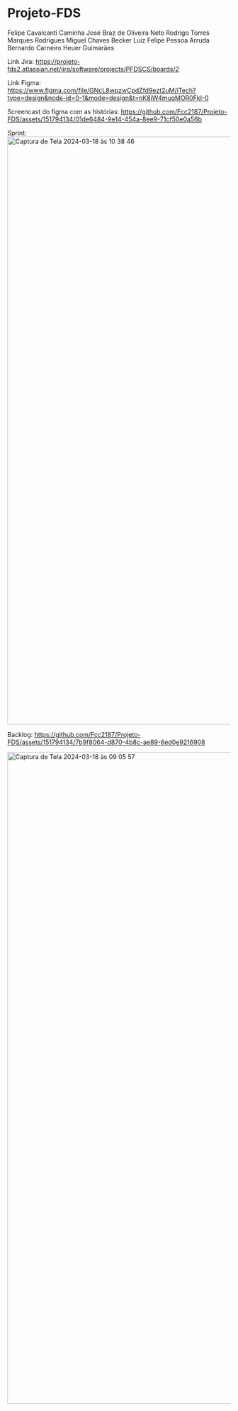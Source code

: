 # Projeto-FDS
Felipe Cavalcanti Caminha
José Braz de Oliveira Neto
Rodrigo Torres Marques Rodrigues
Miguel Chaves Becker
Luiz Felipe Pessoa Arruda
Bernardo Carneiro Heuer Guimarães

Link Jira: https://projeto-fds2.atlassian.net/jira/software/projects/PFDSCS/boards/2

Link Figma: https://www.figma.com/file/GNcL8wpzwCpdZfd9ezt2uM/iTech?type=design&node-id=0-1&mode=design&t=nK8iW4muqMOR0FkI-0

Screencast do figma com as histórias:
https://github.com/Fcc2187/Projeto-FDS/assets/151794134/01de6484-9e14-454a-8ee9-71cf50e0a56b

Sprint:
<img width="1326" alt="Captura de Tela 2024-03-18 às 10 38 46" src="https://github.com/Fcc2187/Projeto-FDS/assets/151794134/d0253052-1593-452e-87bb-eb2aadac7b60">



Backlog:
https://github.com/Fcc2187/Projeto-FDS/assets/151794134/7b9f8064-d870-4b8c-ae89-6ed0e9216908

<img width="1470" alt="Captura de Tela 2024-03-18 às 09 05 57" src="https://github.com/Fcc2187/Projeto-FDS/assets/151794134/eaf3668f-cf2d-4607-81b7-b3faf23535eb">


